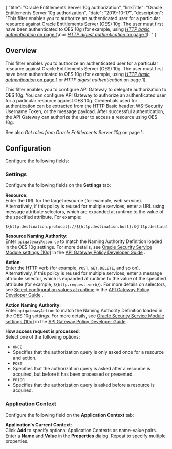 {
"title": "Oracle Entitlements Server 10g authorization",
"linkTitle": "Oracle Entitlements Server 10g authorization",
"date": "2019-10-17",
"description": "This filter enables you to authorize an authenticated user for a particular resource against Oracle Entitlements Server (OES) 10g. The user must first have been authenticated to OES 10g (for example, using [*HTTP basic authentication* on page 1](%3Ca%20href=)\\nor [*HTTP digest authentication* on page 1](%3Ca%20href=)). "
}
﻿
<div id="p_connector_oes_authz_over">

Overview
--------

This filter enables you to authorize an authenticated user for a particular resource against Oracle Entitlements Server (OES) 10g. The user must first have been authenticated to OES 10g (for example, using [*HTTP basic authentication* on page 1](authn_http_basic.htm)
or *HTTP digest authentication* on page 1).

This filter enables you to configure API Gateway to delegate authorization to OES 10g. You can configure API Gateway to authorize an authenticated user for a particular resource against OES 10g. Credentials used for authentication can be extracted from the HTTP Basic header, WS-Security Username Token, or the message payload. After successful authentication, the API Gateway can authorize the user to access a resource using OES 10g.

See also *Get roles from Oracle Entitlements Server 10g* on page 1.

</div>

<div id="p_connector_oes_authz_general">

Configuration
-------------

Configure the following fields:

<div id="p_connector_oes_authz_settings">

### Settings

Configure the following fields on the **Settings**
tab:

**Resource**:\
Enter the URL for the target resource (for example, web service). Alternatively, if this policy is reused for multiple services, enter a URL using message attribute selectors, which are expanded at runtime to the value of the specified attribute. For example:

    ${http.destination.protocol}://${http.destination.host}:${http.destination.port}${http.request.uri}

**Resource Naming Authority**:\
Enter `apigatewayResource`
to match the Naming Authority Definition loaded in the OES 10g settings. For more details, see
[Oracle Security Service Module settings (10g)](/csh?context=621&product=prod-api-gateway-77)
in the
[API Gateway Policy Developer Guide](/bundle/APIGateway_77_PolicyDevGuide_allOS_en_HTML5/)
.

**Action**:\
Enter the HTTP verb (for example, `POST`, `GET`, `DELETE`, and so on). Alternatively, if this policy is reused for multiple services, enter a message attribute selector, which is expanded at runtime to the value of the specified attribute (for example, `${http.request.verb}`). For more details on selectors, see
[Select configuration values at runtime](/csh?context=630&product=prod-api-gateway-77)
in the
[API Gateway Policy Developer Guide](/bundle/APIGateway_77_PolicyDevGuide_allOS_en_HTML5/)
.

**Action Naming Authority**:\
Enter `apigatewayAction`
to match the Naming Authority Definition loaded in the OES 10g settings. For more details, see
[Oracle Security Service Module settings (10g)](/csh?context=621&product=prod-api-gateway-77)
in the
[API Gateway Policy Developer Guide](/bundle/APIGateway_77_PolicyDevGuide_allOS_en_HTML5/)
.

**How access request is processed**:\
Select one of the following options:

-   `ONCE`
-   Specifies that the authorization query is only asked once for a resource and action.
-   `POST`
-   Specifies that the authorization query is asked after a resource is acquired, but before it has been processed or presented.
-   `PRIOR`
-   Specifies that the authorization query is asked before a resource is acquired.

</div>

<div id="p_connector_oes_authz_context">

### Application Context

Configure the following field on the **Application Context**
tab:

**Application's Current Context**:\
Click **Add**
to specify optional Application Contexts as name-value pairs. Enter a **Name**
and **Value**
in the **Properties**
dialog. Repeat to specify multiple properties.

</div>

</div>
